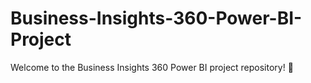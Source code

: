 # Business-Insights-360-Power-BI-Project
Welcome to the Business Insights 360 Power BI project repository! 🚀
